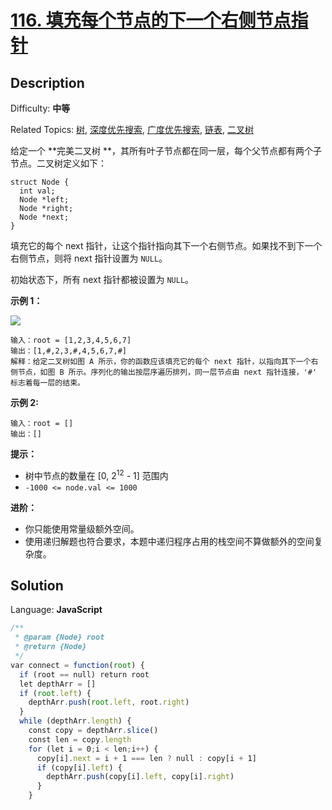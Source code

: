 # [116\. 填充每个节点的下一个右侧节点指针](https://leetcode.cn/problems/populating-next-right-pointers-in-each-node/)

## Description

Difficulty: **中等**  

Related Topics: [树](https://leetcode.cn/tag/tree/), [深度优先搜索](https://leetcode.cn/tag/depth-first-search/), [广度优先搜索](https://leetcode.cn/tag/breadth-first-search/), [链表](https://leetcode.cn/tag/linked-list/), [二叉树](https://leetcode.cn/tag/binary-tree/)


给定一个 **完美二叉树 **，其所有叶子节点都在同一层，每个父节点都有两个子节点。二叉树定义如下：

```
struct Node {
  int val;
  Node *left;
  Node *right;
  Node *next;
}
```

填充它的每个 next 指针，让这个指针指向其下一个右侧节点。如果找不到下一个右侧节点，则将 next 指针设置为 `NULL`。

初始状态下，所有 next 指针都被设置为 `NULL`。

**示例 1：**

![](https://assets.leetcode.com/uploads/2019/02/14/116_sample.png)

```
输入：root = [1,2,3,4,5,6,7]
输出：[1,#,2,3,#,4,5,6,7,#]
解释：给定二叉树如图 A 所示，你的函数应该填充它的每个 next 指针，以指向其下一个右侧节点，如图 B 所示。序列化的输出按层序遍历排列，同一层节点由 next 指针连接，'#' 标志着每一层的结束。
```

**示例 2:**

```
输入：root = []
输出：[]
```

**提示：**

*   树中节点的数量在 [0, 2<sup>12</sup> - 1] 范围内
*   `-1000 <= node.val <= 1000`

**进阶：**

*   你只能使用常量级额外空间。
*   使用递归解题也符合要求，本题中递归程序占用的栈空间不算做额外的空间复杂度。


## Solution

Language: **JavaScript**

```javascript
/**
 * @param {Node} root
 * @return {Node}
 */
var connect = function(root) {
  if (root == null) return root
  let depthArr = []
  if (root.left) {
    depthArr.push(root.left, root.right)
  }
  while (depthArr.length) {
    const copy = depthArr.slice()
    const len = copy.length
    for (let i = 0;i < len;i++) {
      copy[i].next = i + 1 === len ? null : copy[i + 1]
      if (copy[i].left) {
        depthArr.push(copy[i].left, copy[i].right)
      }
    }
```
